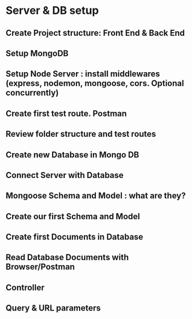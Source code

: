 
# Server & DB setup

## Create Project structure: Front End & Back End

## Setup MongoDB

## Setup Node Server : install middlewares (express, nodemon, mongoose, cors. Optional concurrently)

## Create first test route. Postman

## Review folder structure and test routes

## Create new Database in Mongo DB

## Connect Server with Database

## Mongoose Schema and Model : what are they?

## Create our first Schema and Model

## Create first Documents in Database

## Read Database Documents with Browser/Postman

## Controller

## Query & URL parameters